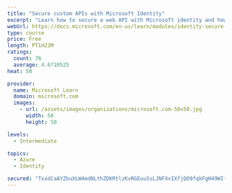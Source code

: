 ```yaml
---
title: "Secure custom APIs with Microsoft Identity"
excerpt: "Learn how to secure a web API with Microsoft identity and how to call it from another application."
webUrl: https://docs.microsoft.com/en-us/learn/modules/identity-secure-custom-api/
type: course
price: Free
length: PT1H23M
ratings:
  count: 76
  average: 4.6710525
heat: 50

provider:
  name: Microsoft Learn
  domain: microsoft.com
  images:
    - url: /assets/images/organizations/microsoft.com-50x50.jpg
      width: 50
      height: 50

levels:
  - Intermediate

topics:
  - Azure
  - Identity

secured: "TxxdCaAYZbuXLW4mdNLthZDKRtlzKvRGEuuSsLJNFXvIXfjQO9fqkFgH49WI+g2PVY+8/ypJjtFd0wLSA1sNIntGHorLYRRnC1WVamJ4WAzBtGlleiIP6Sjd8/o3UNDvVQXQbPSlgCBSDnfRzjVOkg2l2mEdmM01E7PpXHBYwt61ZYaxIXOZSUxH6EX4i2UROBzWF6H/f2AOYUvFy6tjTGOCjU59p5AIozv7KRsYgFB+zRzBgX39KBRb34E3Xdu+RtQqfbV9zWHbyYociBV5TNBmqK07jYVP2vaCY8EBMWAaiGa6dWlUJmr7jFOWZ57csWFU+iDmes/rd13Nw8jOUfRufE1cNoi0Xy3cgd2E4JF/ltnykrMVE2NMLyB18tAujGD9cSaFptBggFX2DGGMRlc5AcQRsEq5Kje9cbNwdIE=;0PuQ3hUPnHnv7GUsNrJVpQ=="
---
```



